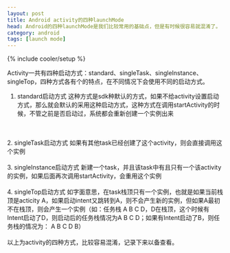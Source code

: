 ```yaml
---
layout: post
title: Android activity的四种launchMode
head: Android的四种launchMode是我们比较常用的基础点，但是有时候很容易就混淆了。
category: android 
tags: [launch mode]
---
```

{% include cooler/setup %}

Activity一共有四种启动方式：standard、singleTask、singleInstance、singleTop，四种方式各有个的特点，在不同情况下会使用不同的启动方式。
<br>
1. standard启动方式
这种方式是sdk种默认的方式，如果不给activity设置启动方式，那么就会默认的采用这种启动方式，这种方式在调用startActivity的时候，不管之前是否启动过，系统都会重新创建一个实例出来
<br>
<br>
2. singleTask启动方式
如果有其他task已经创建了这个activity，则会直接调用这个实例
<br>
<br>
3. singleInstance启动方式
新建一个task，并且该task中有且只有一个该activity的实例，如果后面再次调用startActivity，会重用这个实例
<br>
<br>
4. singleTop启动方式
如字面意思，在task栈顶只有一个实例，也就是如果当前栈顶是acticity A，如果启动intent又跳转到A，则不会产生新的实例，但如果A最初不在栈顶，则会产生一个实例（如：任务栈 A B C D，D在栈顶，这个时候有Intent启动了D，则启动后的任务栈情况为A B C D；如果有Intent启动了B，则任务栈的情况为： A B C D B）
<br>
<br>
以上为activity的四种方式，比较容易混淆，记录下来以备查看。